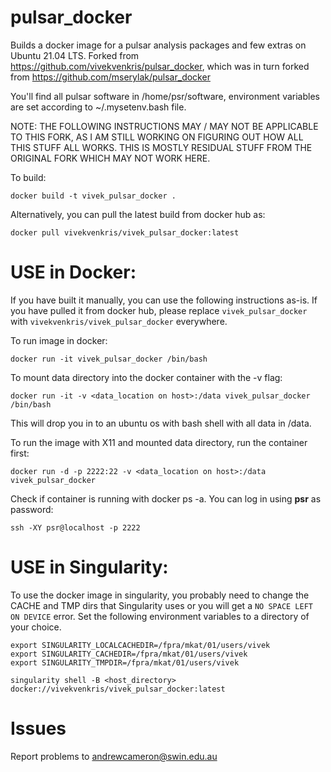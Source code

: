 # pulsar_docker
Builds a docker image for a pulsar analysis packages and few extras on Ubuntu 21.04 LTS. Forked from https://github.com/vivekvenkris/pulsar_docker, which was in turn forked from https://github.com/mserylak/pulsar_docker

You'll find all pulsar software in /home/psr/software, environment variables are set according to ~/.mysetenv.bash file.

NOTE: THE FOLLOWING INSTRUCTIONS MAY / MAY NOT BE APPLICABLE TO THIS FORK, AS I AM STILL WORKING ON FIGURING OUT HOW ALL THIS STUFF ALL WORKS. THIS IS MOSTLY RESIDUAL STUFF FROM THE ORIGINAL FORK WHICH MAY NOT WORK HERE.

To build:

    docker build -t vivek_pulsar_docker .
    
Alternatively, you can pull the latest build from docker hub as:

    docker pull vivekvenkris/vivek_pulsar_docker:latest

# USE in Docker:

If you have built it manually, you can use the following instructions as-is. If you have pulled it from docker hub, please replace `vivek_pulsar_docker` with `vivekvenkris/vivek_pulsar_docker` everywhere. 

To run image in docker:

    docker run -it vivek_pulsar_docker /bin/bash 

To mount data directory into the docker container with the -v flag:

    docker run -it -v <data_location on host>:/data vivek_pulsar_docker /bin/bash

This will drop you in to an ubuntu os with bash shell with all data in /data.

To run the image with X11 and mounted data directory, run the container first:

    docker run -d -p 2222:22 -v <data_location on host>:/data vivek_pulsar_docker

Check if container is running with docker ps -a. You can log in using **psr** as password:

    ssh -XY psr@localhost -p 2222

# USE in Singularity:

To use the docker image in singularity, you probably need to change the CACHE and TMP dirs that Singularity uses or you will get a ```NO SPACE LEFT ON DEVICE``` error. Set the following environment variables to a directory of your choice. 

    export SINGULARITY_LOCALCACHEDIR=/fpra/mkat/01/users/vivek
    export SINGULARITY_CACHEDIR=/fpra/mkat/01/users/vivek
    export SINGULARITY_TMPDIR=/fpra/mkat/01/users/vivek

    singularity shell -B <host_directory> docker://vivekvenkris/vivek_pulsar_docker:latest

# Issues
Report problems to andrewcameron@swin.edu.au
